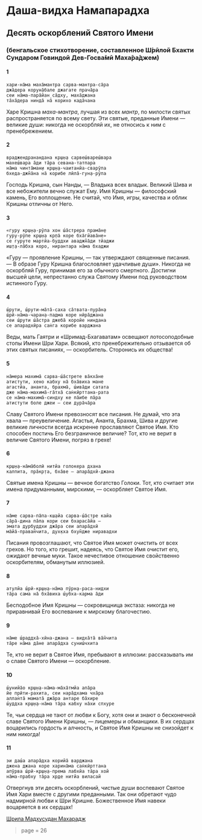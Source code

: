 # Даша-видха Намапарадха

## Десять оскорблений Святого Имени

### (бенгальское стихотворение, составленное Ш́рӣлой Бхакти Сундаром Говиндой Дев-Госва̄мӣ Маха̄ра̄джем)

#### 1

    хари-на̄ма маха̄мантра сарва-мантра-са̄ра
    джа̄дера корун̣а̄бале джагате прача̄ра
    сеи на̄ма-пара̄йан̣ са̄дху, маха̄джана
    та̄ха̄дера нинда̄ на̄ корихо када̄чана

Харе Кришна *маха-мантра*, лучшая из всех *мантр*, по милости святых распространяется по всему свету. Эти святые, преданные Имени — великие души: никогда не оскорбляй их, не относись к ним с пренебрежением.

#### 2

    враджендранандана кр̣ш̣н̣а сарвеш́вареш́вара
    махеш́вара а̄ди та̄ра севана-татпара
    на̄ма чинта̄ман̣и кр̣ш̣н̣а-чаитанйа-сварӯпа
    бхеда-джн̃а̄на на̄ корибе лӣла̄-гун̣а-рӯпа

Господь Кришна, сын Нанды, — Владыка всех владык. Великий Шива и все небожители вечно служат Ему. Имя Кришны — философский камень, Его воплощение. Не считай, что Имя, игры, качества и облик Кришны отличны от Него.

#### 3

    «гуру кр̣ш̣н̣а-рӯпа хон ш́а̄стрера прама̄н̣е
    гуру-рӯпе кр̣ш̣н̣а кр̣па̄ коре бха̄гйава̄не»
    се гуруте мартйа-буддхи аваджн̃а̄ди тйаджи
    иш̣т̣а-ла̄бха коро, нирантара на̄ма бхаджи

«Гуру — проявление Кришны, — так утверждают священные писания. — В образе Гуру Кришна благословляет удачливые души». Никогда не оскорбляй Гуру, принимая его за обычного смертного. Достигни высшей цели, непрестанно служа Святому Имени под руководством истинного Гуру.

#### 4

    ш́рути, ш́рути-ма̄та̄-саха са̄твата-пура̄н̣а
    ш́рӣ-на̄ма-чаран̣а-падма коре нӣра̄джана
    сеи ш́рути ш́а̄стра джеба̄ коройе ниндана
    се апарадхӣра сан̇га корибе варджана

Веды, мать Гаятри и «Шримад-Бхагаватам» освещают лотосоподобные стопы Имени Шри Хари. Всякий, кто пренебрежительно отзывается об этих святых писаниях, — оскорбитель. Сторонись их общества!

#### 5

    на̄мера махима̄ сарва-ш́а̄стрете ва̄кха̄не
    атистути, хено кабху на̄ бха̄виха мане
    агастйа, ананта, брахма̄, ш́ива̄ди сатата
    дже на̄ма-махима̄-га̄тха̄ сан̇кӣрттана-рата
    се на̄ма-махима̄-синдху ке па̄ибе па̄ра
    атистути боле джеи — сеи дура̄ча̄ра

Славу Святого Имени превозносят все писания. Не думай, что эта хвала — преувеличение. Агастья, Ананта, Брахма, Шива и другие великие личности всегда искренне прославляют Святое Имя. Кто способен постичь Его безграничное величие? Тот, кто не верит в величие Святого Имени, погряз в грехе!

#### 6

    кр̣ш̣н̣а-на̄ма̄болӣ нитйа голокера дхана
    калпита, пра̄кр̣та, бха̄ве — апара̄дхӣ-джана

Святые имена Кришны — вечное богатство Голоки. Тот, кто считает эти имена придуманными, мирскими, — оскорбляет Святое Имя.

#### 7

    на̄ме сарва-па̄па-кш̣айа сарва-ш́а̄стре кайа
    са̄ра̄-дина па̄па кори сеи бхараса̄йа —
    эмата дурбуддхи джа̄ра сеи апара̄дхӣ
    ма̄йа̄-праван̃чита, дух̣кха бхун̃дже ниравадхи

Писания провозглашают, что Святое Имя может очистить от всех грехов. Но того, кто грешит, надеясь, что Святое Имя очистит его, ожидают вечные муки. Такое нечестивое отношение свойственно оскорбителям, обманутым иллюзией.

#### 8

    атулйа ш́рӣ-кр̣ш̣н̣а-на̄ма пӯрн̣а-раса-нидхи
    та̄ра сама на̄ бха̄виха ш́убха-карма а̄ди

Бесподобное Имя Кришны — сокровищница экстаза: никогда не приравнивай Его воспевание к мирскому благочестию.

#### 9

    на̄ме ш́раддха̄-хӣна-джана — видха̄та̄ ва̄н̃чита
    та̄ре на̄ма да̄не апара̄дха суниш́чхита

Те, кто не верит в Святое Имя, пребывают в иллюзии: рассказывать им о славе Святого Имени — оскорбление.

#### 10

    ш́унийа̄о кр̣ш̣н̣а-на̄ма-ма̄ха̄тмйа апа̄ра
    йе прӣти-рахита, сеи нара̄дхама чха̄ра
    аллан̇та̄ мамата̄ джа̄ра антаре ба̄хире
    ш́уддха кр̣ш̣н̣а-на̄ма та̄ра кабху на̄хи спхуре

Те, чьи сердца не тают от любви к Богу, хотя они и знают о бесконечной славе Святого Имени Кришны, — лицемеры и обманщики. В их сердцах воцарились гордость и алчность, и Святое Имя Кришны не снизойдет к ним никогда!

#### 11

    эи даш́а апара̄дха корийа̄ варджана
    джена джана коре харина̄ма сан̇кӣрттана
    апӯрва ш́рӣ-кр̣ш̣н̣а-према лабхйа та̄ра хой
    на̄ма-прабху та̄ра хр̣де нитйа виласай

Отвергнув эти десять оскорблений, чистые души воспевают Святое Имя Хари вместе с другими преданными. Так они обретают чудо надмирной любви к Шри Кришне. Божественное Имя навеки воцаряется в их сердцах!

[Шрила Мадхусудан Махарадж](https://soundcloud.com/bharatimaharaj/madhusudan-maharaj-dasa-vidha-namaparadha)


> page = 26